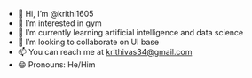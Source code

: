 - 👋 Hi, I’m @krithi1605
- 👀 I’m interested in gym
- 🌱 I’m currently learning artificial intelligence and data science
- 💞️ I’m looking to collaborate on UI base
- 📫 You can reach me at krithivas34@gmail.com
- 😄 Pronouns: He/Him

<!---
krithi1605/krithi1605 is a ✨ special ✨ repository because its `README.md` (this file) appears on your GitHub profile.
You can click the Preview link to take a look at your changes.
--->
